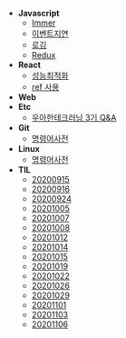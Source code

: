 - **Javascript**
  - [Immer](javascript/immer.md)
  - [이벤트지연](javascript/이벤트지연.md)
  - [로깅](javascript/logging.md)
  - [Redux](javascript/redux.md)
- **React**
  - [성능최적화](react/performance-optimization.md)
  - [ref 사용](react/ref.md)
- **Web**
- **Etc**
  - [우아한테크러닝 3기 Q&A](etc/oohah-tech-learning3-qna.md)
- **Git**
  - [명령어사전](git/명령어사전.md)
- **Linux**
  - [명령어사전](linux/명령어사전.md)
- **TIL**
  - [20200915](til/20200915.md)
  - [20200916](til/20200916.md)
  - [20200924](til/20200924.md)
  - [20201005](til/20201005.md)
  - [20201007](til/20201007.md)
  - [20201008](til/20201008.md)
  - [20201012](til/20201012.md)
  - [20201014](til/20201014.md)
  - [20201015](til/20201015.md)
  - [20201019](til/20201019.md)
  - [20201022](til/20201022.md)
  - [20201026](til/20201026.md)
  - [20201029](til/20201029.md)
  - [20201101](til/20201101.md)
  - [20201103](til/20201103.md)
  - [20201106](til/20201106.md)
